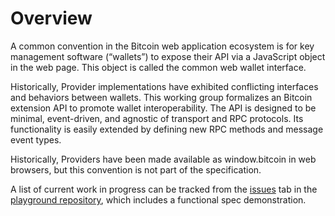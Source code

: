 # Overview

A common convention in the Bitcoin web application ecosystem is for key management software (“wallets”) to expose their API via a JavaScript object in the web page. This object is called the common web wallet interface.

Historically, Provider implementations have exhibited conflicting interfaces and behaviors between wallets. This working group formalizes an Bitcoin extension API to promote wallet interoperability. The API is designed to be minimal, event-driven, and agnostic of transport and RPC protocols. Its functionality is easily extended by defining new RPC methods and message event types.

Historically, Providers have been made available as window.bitcoin in web browsers, but this convention is not part of the specification.

A list of current work in progress can be tracked from the [issues](https://github.com/BitcoinAndLightningLayerSpecs/playground/issues) tab in the [playground repository](https://github.com/BitcoinAndLightningLayerSpecs/playground/issues), which includes a functional spec demonstration.

